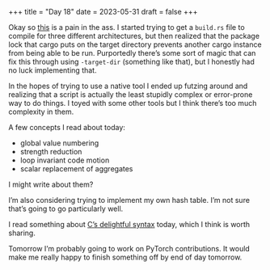 +++
title = "Day 18"
date = 2023-05-31
draft = false
+++

Okay so [this][2] is a pain in the ass. I started trying to get a `build.rs` file to compile for three different architectures, but then realized that the package lock that cargo puts on the target directory prevents another cargo instance from being able to be run. Purportedly there’s some sort of magic that can fix this through using `-target-dir` (something like that), but I honestly had no luck implementing that.

In the hopes of trying to use a native tool I ended up futzing around and realizing that a  script is actually the least stupidly complex or error-prone way to do things. I toyed with some other tools but I think there’s too much complexity in them.

A few concepts I read about today:

- global value numbering
- strength reduction
- loop invariant code motion
- scalar replacement of aggregates

I might write about them?

I’m also considering trying to implement my own hash table. I’m not sure that’s going to go particularly well.

I read something about [C’s delightful syntax][1] today, which I think is worth sharing.

Tomorrow I’m probably going to work on PyTorch contributions. It would make me really happy to finish something off by end of day tomorrow.

[1]: https://softwareengineering.stackexchange.com/questions/117024/why-was-the-c-syntax-for-arrays-pointers-and-functions-designed-this-way
[2]: https://github.com/rust-lang/cargo/issues/6412
